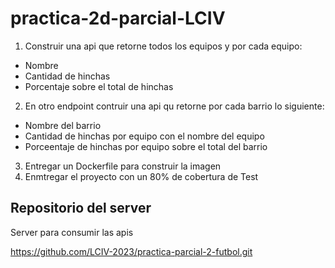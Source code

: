 # practica-2d-parcial-LCIV

1. Construir una api que retorne todos los equipos y por cada equipo:

- Nombre
- Cantidad de hinchas
- Porcentaje sobre el total de hinchas

2. En otro endpoint contruir una api qu retorne por cada barrio lo siguiente:

- Nombre del barrio
- Cantidad de hinchas por equipo con el nombre del equipo
- Porceentaje de hinchas por equipo sobre el total del barrio

3. Entregar un Dockerfile para construir la imagen
4. Enmtregar el proyecto con un 80% de cobertura de Test

## Repositorio del server

Server para consumir las apis

https://github.com/LCIV-2023/practica-parcial-2-futbol.git
